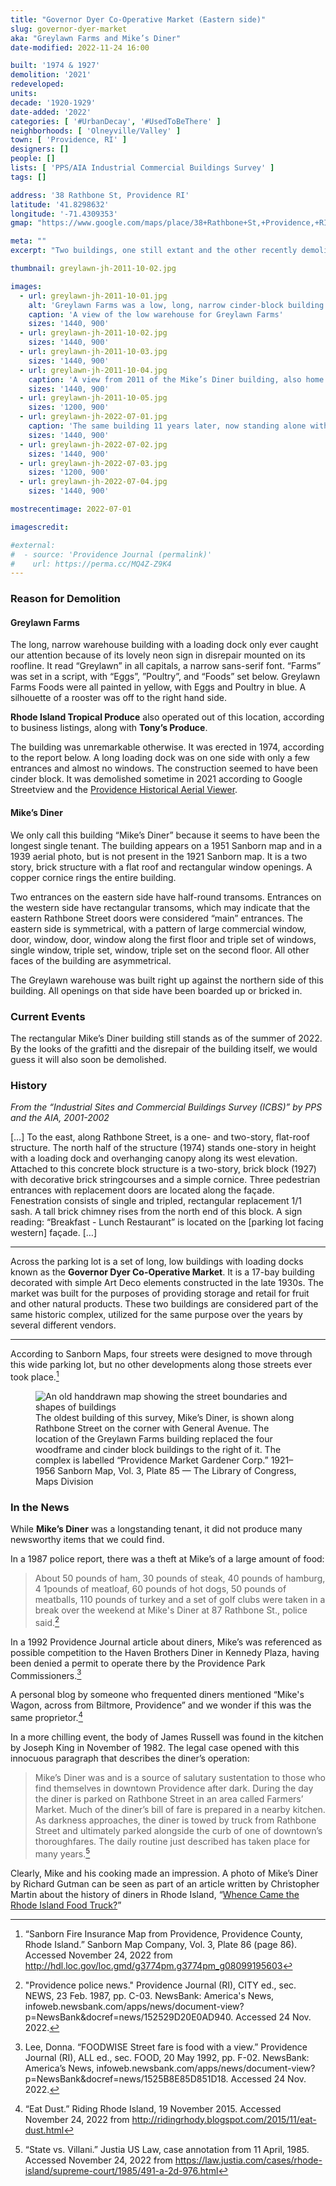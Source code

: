 ```yaml
---
title: "Governor Dyer Co-Operative Market (Eastern side)"
slug: governor-dyer-market
aka: "Greylawn Farms and Mike’s Diner"
date-modified: 2022-11-24 16:00

built: '1974 & 1927'
demolition: '2021'
redeveloped:
units:
decade: '1920-1929'
date-added: '2022'
categories: [ '#UrbanDecay', '#UsedToBeThere' ]
neighborhoods: [ 'Olneyville/Valley' ]
town: [ 'Providence, RI' ]
designers: []
people: []
lists: [ 'PPS/AIA Industrial Commercial Buildings Survey' ]
tags: []

address: '38 Rathbone St, Providence RI'
latitude: '41.8298632'
longitude: '-71.4309353'
gmap: "https://www.google.com/maps/place/38+Rathbone+St,+Providence,+RI+02908/@41.8298632,-71.4309353,17z/data=!3m1!4b1!4m5!3m4!1s0x89e44508345a3843:0xc8d7cf46f5ced388!8m2!3d41.8298592!4d-71.4287466"

meta: ""
excerpt: "Two buildings, one still extant and the other recently demolished, in a fruit and produce warehouse portion of Valley Street"

thumbnail: greylawn-jh-2011-10-02.jpg

images:
  - url: greylawn-jh-2011-10-01.jpg
    alt: 'Greylawn Farms was a low, long, narrow cinder-block building with a loading dock. It had a wonderfully decorative neon sign on its roofline. Mike’s Diner '
    caption: 'A view of the low warehouse for Greylawn Farms'
    sizes: '1440, 900'
  - url: greylawn-jh-2011-10-02.jpg
    sizes: '1440, 900'
  - url: greylawn-jh-2011-10-03.jpg
    sizes: '1440, 900'
  - url: greylawn-jh-2011-10-04.jpg
    caption: 'A view from 2011 of the Mike’s Diner building, also home to offices on the second floor for Tony’s Produce'
    sizes: '1440, 900'
  - url: greylawn-jh-2011-10-05.jpg
    sizes: '1200, 900'
  - url: greylawn-jh-2022-07-01.jpg
    caption: 'The same building 11 years later, now standing alone without the Greylawn warehouse beside it'
    sizes: '1440, 900'
  - url: greylawn-jh-2022-07-02.jpg
    sizes: '1440, 900'
  - url: greylawn-jh-2022-07-03.jpg
    sizes: '1200, 900'
  - url: greylawn-jh-2022-07-04.jpg
    sizes: '1440, 900'

mostrecentimage: 2022-07-01

imagescredit:

#external:
#  - source: 'Providence Journal (permalink)'
#    url: https://perma.cc/MQ4Z-Z9K4
---
```


### Reason for Demolition

#### Greylawn Farms

The long, narrow warehouse building with a loading dock only ever caught our attention because of its lovely neon sign in disrepair mounted on its roofline. It read “Greylawn” in all capitals, a narrow sans-serif font. “Farms” was set in a script, with “Eggs”, ”Poultry”, and “Foods” set below. Greylawn Farms Foods were all painted in yellow, with Eggs and Poultry in blue. A silhouette of a rooster was off to the right hand side.

**Rhode Island Tropical Produce** also operated out of this location, according to business listings, along with **Tony’s Produce**.

The building was unremarkable otherwise. It was erected in 1974, according to the report below. A long loading dock was on one side with only a few entrances and almost no windows. The construction seemed to have been cinder block. It was demolished sometime in 2021 according to Google Streetview and the [Providence Historical Aerial Viewer](https://pvdgis.maps.arcgis.com/apps/webappviewer/index.html?id=b1b3a4a4c66847a8b767cde26264246e).

#### Mike’s Diner

We only call this building “Mike’s Diner” because it seems to have been the longest single tenant. The building appears on a 1951 Sanborn map and in a 1939 aerial photo, but is not present in the 1921 Sanborn map. It is a two story, brick structure with a flat roof and rectangular window openings. A copper cornice rings the entire building.

Two entrances on the eastern side have half-round transoms. Entrances on the western side have rectangular transoms, which may indicate that the eastern Rathbone Street doors were considered “main” entrances. The eastern side is symmetrical, with a pattern of large commercial window, door, window, door, window along the first floor and triple set of windows, single window, triple set, window, triple set on the second floor. All other faces of the building are asymmetrical.

The Greylawn warehouse was built right up against the northern side of this building. All openings on that side have been boarded up or bricked in.


### Current Events

The rectangular Mike’s Diner building still stands as of the summer of 2022. By the looks of the grafitti and the disrepair of the building itself, we would guess it will also soon be demolished.


### History

_From the “Industrial Sites and Commercial Buildings Survey (ICBS)” by PPS and the AIA, 2001-2002_

[…] To the east, along Rathbone Street, is a one- and two-story, flat-roof structure. The north half of the structure (1974) stands one-story in height with a loading dock and overhanging canopy along its west elevation. Attached to this concrete block structure is a two-story, brick block (1927) with decorative brick stringcourses and a simple cornice. Three pedestrian entrances with replacement doors are located along the façade. Fenestration consists of single and tripled, rectangular replacement 1/1 sash. A tall brick chimney rises from the north end of this block. A sign reading: “Breakfast - Lunch Restaurant” is located on the [parking lot facing western] façade. […]

***

Across the parking lot is a set of long, low buildings with loading docks known as the **Governor Dyer Co-Operative Market**. It is a 17-bay building decorated with simple Art Deco elements constructed in the late 1930s. The market was built for the purposes of providing storage and retail for fruit and other natural products. These two buildings are considered part of the same historic complex, utilized for the same purpose over the years by several different vendors.

***

According to Sanborn Maps, four streets were designed to move through this wide parking lot, but no other developments along those streets ever took place.[^5]

[^5]: “Sanborn Fire Insurance Map from Providence, Providence County, Rhode Island.” Sanborn Map Company, Vol. 3, Plate 86 (page 86). Accessed November 24, 2022 from http://hdl.loc.gov/loc.gmd/g3774pm.g3774pm_g08099195603

<figure class="u__img" aria-hidden="true">
  <img src="{{ site.propimg_path }}{{ page.slug }}/sanborn-vol3-p85-1956-01.jpg" alt="An old handdrawn map showing the street boundaries and shapes of buildings" />
  <figcaption>
    The oldest building of this survey, Mike’s Diner, is shown along Rathbone Street on the corner with General Avenue. The location of the Greylawn Farms building replaced the four woodframe and cinder block buildings to the right of it. The complex is labelled “Providence Market Gardener Corp.” 1921–1956 Sanborn Map, Vol. 3, Plate 85 — The Library of Congress, Maps Division
  </figcaption>
</figure>


### In the News

While **Mike’s Diner** was a longstanding tenant, it did not produce many newsworthy items that we could find.

In a 1987 police report, there was a theft at Mike’s of a large amount of food:

>About 50 pounds of ham, 30 pounds of steak, 40 pounds of hamburg, 4 1pounds of meatloaf, 60 pounds of hot dogs, 50 pounds of meatballs, 110 pounds of turkey and a set of golf clubs were taken in a break over the weekend at Mike's Diner at 87 Rathbone St., police said.[^1]

[^1]: "Providence police news." Providence Journal (RI), CITY ed., sec. NEWS, 23 Feb. 1987, pp. C-03. NewsBank: America's News, infoweb.newsbank.com/apps/news/document-view?p=NewsBank&docref=news/152529D20E0AD940. Accessed 24 Nov. 2022.

In a 1992 Providence Journal article about diners, Mike’s was referenced as possible competition to the Haven Brothers Diner in Kennedy Plaza, having been denied a permit to operate there by the Providence Park Commissioners.[^2]

[^2]: Lee, Donna. “FOODWISE Street fare is food with a view.” Providence Journal (RI), ALL ed., sec. FOOD, 20 May 1992, pp. F-02. NewsBank: America’s News, infoweb.newsbank.com/apps/news/document-view?p=NewsBank&docref=news/1525B8E85D851D18. Accessed 24 Nov. 2022.

A personal blog by someone who frequented diners mentioned “Mike's Wagon, across from Biltmore, Providence” and we wonder if this was the same proprietor.[^3]

[^3]: “Eat Dust.” Riding Rhode Island, 19 November 2015. Accessed November 24, 2022 from http://ridingrhody.blogspot.com/2015/11/eat-dust.html

In a more chilling event, the body of James Russell was found in the kitchen by Joseph King in November of 1982. The legal case opened with this innocuous paragraph that describes the diner’s operation:

>Mike’s Diner was and is a source of salutary sustentation to those who find themselves in downtown Providence after dark. During the day the diner is parked on Rathbone Street in an area called Farmers’ Market. Much of the diner’s bill of fare is prepared in a nearby kitchen. As darkness approaches, the diner is towed by truck from Rathbone Street and ultimately parked alongside the curb of one of downtown’s thoroughfares. The daily routine just described has taken place for many years.[^4]

Clearly, Mike and his cooking made an impression. A photo of Mike’s Diner by Richard Gutman can be seen as part of an article written by Christopher Martin about the history of diners in Rhode Island, “[Whence Came the Rhode Island Food Truck?](https://ediblerhody.ediblecommunities.com/food-thought/whence-came-rhode-island-food-truck)”

[^4]: “State vs. Villani.” Justia US Law, case annotation from 11 April, 1985. Accessed November 24, 2022 from https://law.justia.com/cases/rhode-island/supreme-court/1985/491-a-2d-976.html
